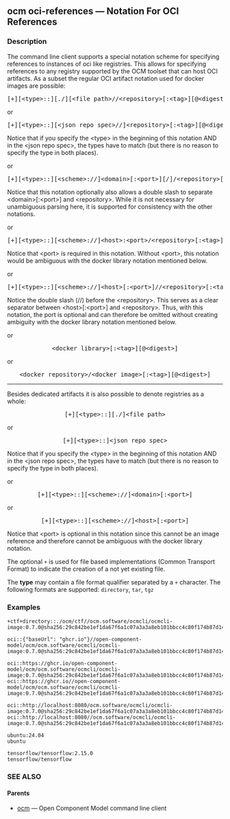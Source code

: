 ## ocm oci-references &mdash; Notation For OCI References

### Description

The command line client supports a special notation scheme for specifying
references to instances of oci like registries. This allows for specifying
references to any registry supported by the OCM toolset that can host OCI
artifacts. As a subset the regular OCI artifact notation used for docker
images are possible:

<center>
    <pre>[+][&lt;type>::][./][&lt;file path>//&lt;repository>[:&lt;tag>][@&lt;digest>]</pre>
</center>

or

<center>
    <pre>[+][&lt;type>::][&lt;json repo spec>//]&lt;repository>[:&lt;tag>][@&lt;digest>]</pre>
</center>

Notice that if you specify the &lt;type> in the beginning of this
notation AND in the &lt;json repo spec>, the types have to match
(but there is no reason to specify the type in both places).

or

<center>
	<pre>[+][&lt;type>::][&lt;scheme>://]&lt;domain>[:&lt;port>][/]/&lt;repository>[:&lt;tag>][@&lt;digest>]</pre>
</center>

Notice that this notation optionally also allows a double slash to
separate &lt;domain>[:&lt;port>] and &lt;repository>. While it is
not necessary for unambiguous parsing here, it is supported for
consistency with the other notations.

or

<center>
	<pre>[+][&lt;type>::][&lt;scheme>://]&lt;host>:&lt;port>/&lt;repository>[:&lt;tag>][@&lt;digest>]</pre>
</center>

Notice that &lt;port> is required in this notation. Without &lt;port>,
this notation would be ambiguous with the docker library notation
mentioned below.

or

<center>
	<pre>[+][&lt;type>::][&lt;scheme>://]&lt;host>[:&lt;port>]//&lt;repository>[:&lt;tag>][@&lt;digest>]</pre>
</center>

Notice the double slash (//) before the &lt;repository>. This serves as
a clear separator between &lt;host>[:&lt;port>] and &lt;repository>.
Thus, with this notation, the port is optional and can therefore be
omitted without creating ambiguity with the docker library notation
mentioned below.

or

<center>
    <pre>&lt;docker library>[:&lt;tag>][@&lt;digest>]</pre>
</center>

or

<center>
    <pre>&lt;docker repository>/&lt;docker image>[:&lt;tag>][@&lt;digest>]</pre>
</center>

---

Besides dedicated artifacts it is also possible to denote registries
as a whole:

<center>
	<pre>[+][&lt;type>::][./]&lt;file path></pre>
</center>

or

<center>
	<pre>[+][&lt;type>::]&lt;json repo spec></pre>
</center>

Notice that if you specify the &lt;type> in the beginning of this
notation AND in the &lt;json repo spec>, the types have to match
(but there is no reason to specify the type in both places).

or

<center>
    <pre>[+][&lt;type>::][&lt;scheme>://]&lt;domain>[:&lt;port>]</pre>
</center>

or

<center>
	<pre>[+][&lt;type>::][&lt;scheme>://]&lt;host>[:&lt;port>]</pre>
</center>

Notice that &lt;port> is optional in this notation since this cannot be
an image reference and therefore cannot be ambiguous with the docker
library notation.

The optional <code>+</code> is used for file based implementations
(Common Transport Format) to indicate the creation of a not yet existing
file.

The **type** may contain a file format qualifier separated by a <code>+</code>
character. The following formats are supported: <code>directory</code>, <code>tar</code>, <code>tgz</code>
### Examples

```text
+ctf+directory::./ocm/ctf//ocm.software/ocmcli/ocmcli-image:0.7.0@sha256:29c842be1ef1da67f6a1c07a3a3a8eb101bbcc4c80f174b87d147b341bca9625

oci::{"baseUrl": "ghcr.io"}//open-component-model/ocm/ocm.software/ocmcli/ocmcli-image:0.7.0@sha256:29c842be1ef1da67f6a1c07a3a3a8eb101bbcc4c80f174b87d147b341bca9625

oci::https://ghcr.io/open-component-model/ocm/ocm.software/ocmcli/ocmcli-image:0.7.0@sha256:29c842be1ef1da67f6a1c07a3a3a8eb101bbcc4c80f174b87d147b341bca9625
oci::https://ghcr.io//open-component-model/ocm/ocm.software/ocmcli/ocmcli-image:0.7.0@sha256:29c842be1ef1da67f6a1c07a3a3a8eb101bbcc4c80f174b87d147b341bca9625

oci::http://localhost:8080/ocm.software/ocmcli/ocmcli-image:0.7.0@sha256:29c842be1ef1da67f6a1c07a3a3a8eb101bbcc4c80f174b87d147b341bca9625
oci::http://localhost:8080//ocm.software/ocmcli/ocmcli-image:0.7.0@sha256:29c842be1ef1da67f6a1c07a3a3a8eb101bbcc4c80f174b87d147b341bca9625

ubuntu:24.04
ubuntu

tensorflow/tensorflow:2.15.0
tensorflow/tensorflow
```

### SEE ALSO

#### Parents

* [ocm](ocm.md)	 &mdash; Open Component Model command line client

